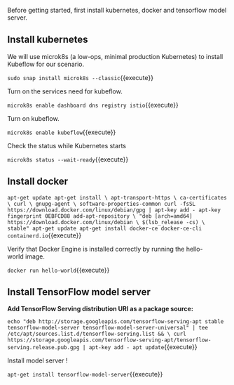 Before getting started, first install kubernetes, docker and tensorflow model server.

## Install kubernetes

We will use microk8s (a low-ops, minimal production Kubernetes) to install Kubeflow for our scenario.

`sudo snap install microk8s --classic`{{execute}}

Turn on the services need for kubeflow.

`microk8s enable dashboard dns registry istio`{{execute}}

Turn on kubeflow.

`microk8s enable kubeflow`{{execute}}

Check the status while Kubernetes starts

`microk8s status --wait-ready`{{execute}}

## Install docker

`apt-get update
apt-get install \
    apt-transport-https \
    ca-certificates \
    curl \
    gnupg-agent \
    software-properties-common
curl -fsSL https://download.docker.com/linux/debian/gpg | apt-key add -
apt-key fingerprint 0EBFCD88
add-apt-repository \
   "deb [arch=amd64] https://download.docker.com/linux/debian \
   $(lsb_release -cs) \
   stable"
apt-get update
apt-get install docker-ce docker-ce-cli containerd.io`{{execute}}

Verify that Docker Engine is installed correctly by running the hello-world image.

`docker run hello-world`{{execute}}

## Install TensorFlow model server


**Add TensorFlow Serving distribution URI as a package source:**

`echo "deb http://storage.googleapis.com/tensorflow-serving-apt stable tensorflow-model-server tensorflow-model-server-universal" | tee /etc/apt/sources.list.d/tensorflow-serving.list && \
curl https://storage.googleapis.com/tensorflow-serving-apt/tensorflow-serving.release.pub.gpg | apt-key add -
apt update`{{execute}}

Install model server !

`apt-get install tensorflow-model-server`{{execute}}
